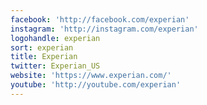 ```yaml
---
facebook: 'http://facebook.com/experian'
instagram: 'http://instagram.com/experian'
logohandle: experian
sort: experian
title: Experian
twitter: Experian_US
website: 'https://www.experian.com/'
youtube: 'http://youtube.com/experian'
---
```

